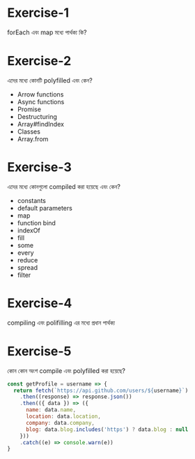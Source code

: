 # Exercise-1
forEach এবং map মধ্যে পার্থক্য কি?

# Exercise-2
এদের মধ্যে কোনটি polyfilled এবং কেন?
* Arrow functions
* Async functions
* Promise
* Destructuring
* Array#findIndex
* Classes
* Array.from

# Exercise-3
এদের মধ্যে কোনগুলো compiled করা হয়েছে এবং কেন?
* constants
* default parameters
* map
* function bind
* indexOf
* fill
* some
* every
* reduce
* spread
* filter

# Exercise-4
compiling এবং polifilling এর মধ্যে প্রধান পার্থক্য

# Exercise-5
কোন কোন অংশ compile এবং polyfilled করা হয়েছে?

```javascript
const getProfile = username => {
  return fetch(`https://api.github.com/users/${username}`)
    .then((response) => response.json())
    .then(({ data }) => ({
      name: data.name,
      location: data.location,
      company: data.company,
      blog: data.blog.includes('https') ? data.blog : null
    }))
    .catch((e) => console.warn(e))
}

```